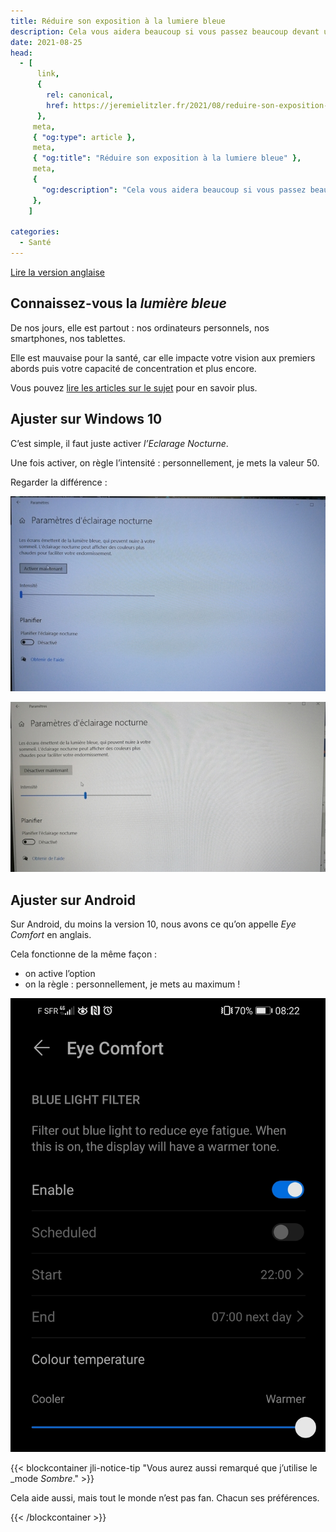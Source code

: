 ```yaml
---
title: Réduire son exposition à la lumiere bleue
description: Cela vous aidera beaucoup si vous passez beaucoup devant un écran
date: 2021-08-25
head:
  - [
      link,
      {
        rel: canonical,
        href: https://jeremielitzler.fr/2021/08/reduire-son-exposition-a-la-lumiere-bleue/,
      },
     meta,
     { "og:type": article },
     meta,
     { "og:title": "Réduire son exposition à la lumiere bleue" },
     meta,
     {
       "og:description": "Cela vous aidera beaucoup si vous passez beaucoup devant un écran",
     },
    ]

categories:
  - Santé
---
```


[Lire la version anglaise](https://iamjeremie.me/posts/2021-08-25-reduce-blue-light-exposure/)

## Connaissez-vous la _lumière bleue_

De nos jours, elle est partout : nos ordinateurs personnels, nos smartphones, nos tablettes.

Elle est mauvaise pour la santé, car elle impacte votre vision aux premiers abords puis votre capacité de concentration et plus encore.

Vous pouvez [lire les articles sur le sujet](https://www.google.com/search?q=lumi%C3%A8re+bleue) pour en savoir plus.

## Ajuster sur Windows 10

C’est simple, il faut juste activer _l’Eclarage Nocturne_.

Une fois activer, on règle l’intensité : personnellement, je mets la valeur 50.

Regarder la différence :

![Image sans l’éclairage nocturne](/images/reduce-blue-light-windows-10-without-nighttime.jpg)

![Image avec l’éclairage nocturne](/images/reduce-blue-light-windows-10-with-nighttime.jpg)

## Ajuster sur Android

Sur Android, du moins la version 10, nous avons ce qu’on appelle _Eye Comfort_ en anglais.

Cela fonctionne de la même façon :

- on active l’option
- on la règle : personnellement, je mets au maximum !

![Paramètre sur Android](/images/reduce-blue-light-android.jpg)

{{< blockcontainer jli-notice-tip "Vous aurez aussi remarqué que j’utilise le _mode <em>Sombre</em>." >}}

Cela aide aussi, mais tout le monde n’est pas fan. Chacun ses préférences.

{{< /blockcontainer >}}
